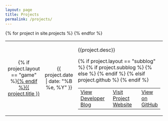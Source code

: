 ```yaml
---
layout: page
title: Projects
permalink: /projects/
---
```


<table style="width:100%">
	<tbody class="projects">
    {% for project in site.projects %}
      <tr class="post">
        <td align="center" style="width:20%"> {% if project.layout == "game" %}<a href="{{ site.baseurl }}/projects/{{ project.title }}">{% endif %}{{ project.title }}</a></td>
        <td align="center" style="width:20%" class="date">{{ project.date | date: "%B %e, %Y" }}</td>
        <td align="left" style="width:60%">
		  <p>{{project.desc}}</p>
		  <table style="width:100%">
		    <tr>
		      {% if project.layout == "subblog" %}
			    {% if project.subblog %}
		          <td style="width:50%"><a href="{{ site.baseurl }}{{ project.url }}" class="read-more">View Developer Blog</a></td>
		        {% else %}
		          <td style="width:50%"><a href="{{ project.github }}" class="read-more">Visit Project Website</a></td>
		        {% endif %}
		      {% elsif project.github %}
		        <td style="width:50%"><a href="{{project.github}}" class="read-more">View on GitHub</a></td> 
		      {% endif %}
			</tr>
		  </table>
		</td>
      </tr>
    {% endfor %}
	</tbody>
</table>

<!-- 
      
        <div class="entry">
      	{{ post.excerpt }}
        </div>
      
        <a href="{{ site.baseurl }}{{ post.url }}" class="read-more">Blog</a>
-->